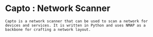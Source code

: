 # Capto : Network Scanner
```
Capto is a network scanner that can be used to scan a network for devices and services. It is written in Python and uses NMAP as a backbone for crafting a network layout.
```